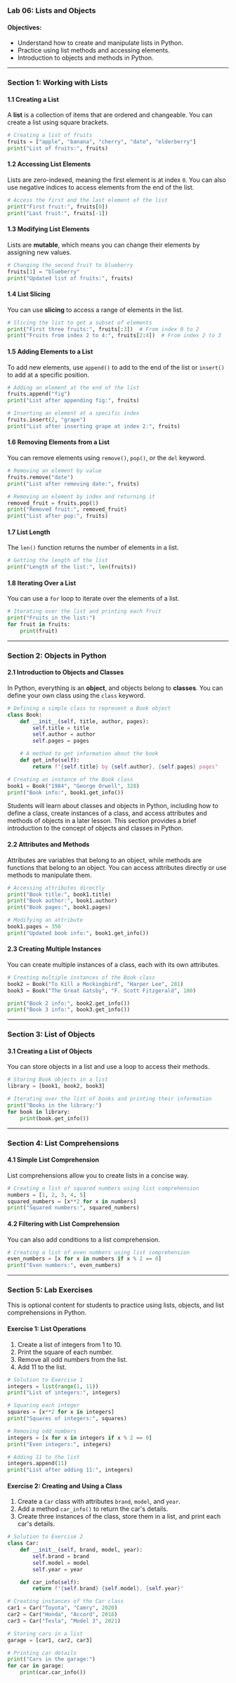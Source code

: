 ### Lab 06: Lists and Objects

#### Objectives:
- Understand how to create and manipulate lists in Python.
- Practice using list methods and accessing elements.
- Introduction to objects and methods in Python.

---

### Section 1: Working with Lists

#### 1.1 Creating a List
A **list** is a collection of items that are ordered and changeable. You can create a list using square brackets.

```python
# Creating a list of fruits
fruits = ["apple", "banana", "cherry", "date", "elderberry"]
print("List of fruits:", fruits)
```

#### 1.2 Accessing List Elements
Lists are zero-indexed, meaning the first element is at index `0`. You can also use negative indices to access elements from the end of the list.

```python
# Access the first and the last element of the list
print("First fruit:", fruits[0])
print("Last fruit:", fruits[-1])
```

#### 1.3 Modifying List Elements
Lists are **mutable**, which means you can change their elements by assigning new values.

```python
# Changing the second fruit to blueberry
fruits[1] = "blueberry"
print("Updated list of fruits:", fruits)
```

#### 1.4 List Slicing
You can use **slicing** to access a range of elements in the list.

```python
# Slicing the list to get a subset of elements
print("First three fruits:", fruits[:3])  # From index 0 to 2
print("Fruits from index 2 to 4:", fruits[2:4])  # From index 2 to 3
```

#### 1.5 Adding Elements to a List
To add new elements, use `append()` to add to the end of the list or `insert()` to add at a specific position.

```python
# Adding an element at the end of the list
fruits.append("fig")
print("List after appending fig:", fruits)

# Inserting an element at a specific index
fruits.insert(2, "grape")
print("List after inserting grape at index 2:", fruits)
```

#### 1.6 Removing Elements from a List
You can remove elements using `remove()`, `pop()`, or the `del` keyword.

```python
# Removing an element by value
fruits.remove("date")
print("List after removing date:", fruits)

# Removing an element by index and returning it
removed_fruit = fruits.pop(1)
print("Removed fruit:", removed_fruit)
print("List after pop:", fruits)
```

#### 1.7 List Length
The `len()` function returns the number of elements in a list.

```python
# Getting the length of the list
print("Length of the list:", len(fruits))
```

#### 1.8 Iterating Over a List
You can use a `for` loop to iterate over the elements of a list.

```python
# Iterating over the list and printing each fruit
print("Fruits in the list:")
for fruit in fruits:
    print(fruit)
```

---

### Section 2: Objects in Python

#### 2.1 Introduction to Objects and Classes
In Python, everything is an **object**, and objects belong to **classes**. You can define your own class using the `class` keyword.

```python
# Defining a simple class to represent a Book object
class Book:
    def __init__(self, title, author, pages):
        self.title = title
        self.author = author
        self.pages = pages

    # A method to get information about the book
    def get_info(self):
        return f"{self.title} by {self.author}, {self.pages} pages"

# Creating an instance of the Book class
book1 = Book("1984", "George Orwell", 328)
print("Book info:", book1.get_info())
```
Students will learn about classes and objects in Python, including how to define a class, create instances of a class, and access attributes and methods of objects in a later lesson. This section provides a brief introduction to the concept of objects and classes in Python.

#### 2.2 Attributes and Methods
Attributes are variables that belong to an object, while methods are functions that belong to an object. You can access attributes directly or use methods to manipulate them.

```python
# Accessing attributes directly
print("Book title:", book1.title)
print("Book author:", book1.author)
print("Book pages:", book1.pages)

# Modifying an attribute
book1.pages = 350
print("Updated book info:", book1.get_info())
```

#### 2.3 Creating Multiple Instances
You can create multiple instances of a class, each with its own attributes.

```python
# Creating multiple instances of the Book class
book2 = Book("To Kill a Mockingbird", "Harper Lee", 281)
book3 = Book("The Great Gatsby", "F. Scott Fitzgerald", 180)

print("Book 2 info:", book2.get_info())
print("Book 3 info:", book3.get_info())
```

---

### Section 3: List of Objects

#### 3.1 Creating a List of Objects
You can store objects in a list and use a loop to access their methods.

```python
# Storing Book objects in a list
library = [book1, book2, book3]

# Iterating over the list of books and printing their information
print("Books in the library:")
for book in library:
    print(book.get_info())
```

---

### Section 4: List Comprehensions

#### 4.1 Simple List Comprehension
List comprehensions allow you to create lists in a concise way.

```python
# Creating a list of squared numbers using list comprehension
numbers = [1, 2, 3, 4, 5]
squared_numbers = [x**2 for x in numbers]
print("Squared numbers:", squared_numbers)
```

#### 4.2 Filtering with List Comprehension
You can also add conditions to a list comprehension.

```python
# Creating a list of even numbers using list comprehension
even_numbers = [x for x in numbers if x % 2 == 0]
print("Even numbers:", even_numbers)
```

---

### Section 5: Lab Exercises

This is optional content for students to practice using lists, objects, and list comprehensions in Python.

#### Exercise 1: List Operations
1. Create a list of integers from 1 to 10.
2. Print the square of each number.
3. Remove all odd numbers from the list.
4. Add 11 to the list.

```python
# Solution to Exercise 1
integers = list(range(1, 11))
print("List of integers:", integers)

# Squaring each integer
squares = [x**2 for x in integers]
print("Squares of integers:", squares)

# Removing odd numbers
integers = [x for x in integers if x % 2 == 0]
print("Even integers:", integers)

# Adding 11 to the list
integers.append(11)
print("List after adding 11:", integers)
```

#### Exercise 2: Creating and Using a Class
1. Create a `Car` class with attributes `brand`, `model`, and `year`.
2. Add a method `car_info()` to return the car's details.
3. Create three instances of the class, store them in a list, and print each car's details.

```python
# Solution to Exercise 2
class Car:
    def __init__(self, brand, model, year):
        self.brand = brand
        self.model = model
        self.year = year

    def car_info(self):
        return f"{self.brand} {self.model}, {self.year}"

# Creating instances of the Car class
car1 = Car("Toyota", "Camry", 2020)
car2 = Car("Honda", "Accord", 2018)
car3 = Car("Tesla", "Model 3", 2021)

# Storing cars in a list
garage = [car1, car2, car3]

# Printing car details
print("Cars in the garage:")
for car in garage:
    print(car.car_info())
```